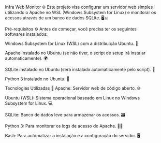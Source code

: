 Infra Web Monitor 🌐
Este projeto visa configurar um servidor web simples utilizando o Apache no WSL (Windows Subsystem for Linux) e monitorar os acessos através de um banco de dados SQLite. 🖥️📊

Pré-requisitos ⚙️
Antes de começar, você precisa ter os seguintes softwares instalados:

Windows Subsystem for Linux (WSL) com a distribuição Ubuntu. 🐧

Apache instalado no Ubuntu (se não tiver, o script de setup irá instalar automaticamente). 🌍

SQLite instalado no Ubuntu (será instalado automaticamente pelo script). 💾

Python 3 instalado no Ubuntu. 🐍

Tecnologias Utilizadas 🔧
Apache: Servidor web de código aberto. 🌐

Ubuntu (WSL): Sistema operacional baseado em Linux no Windows Subsystem for Linux. 💻

SQLite: Banco de dados leve para armazenar os acessos. 🗃️

Python 3: Para monitorar os logs de acesso do Apache. 🐍📜

Bash: Para automatizar a instalação e a configuração do servidor. 🖥️
